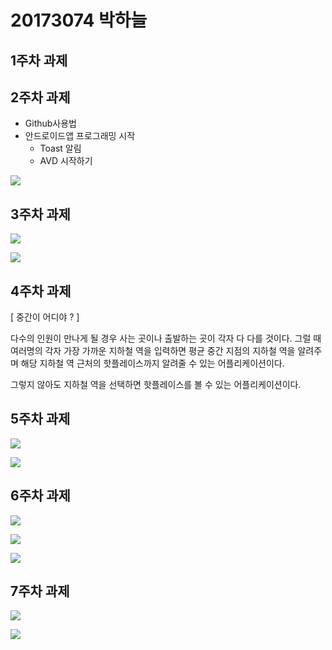 # 20173074 박하늘

## 1주차 과제

## 2주차 과제
- Github사용법
- 안드로이드앱 프로그래밍 시작
  - Toast 알림
  - AVD 시작하기
 
 
<img width="" height="" src="./png/2주차 출석과제.jpg"></img>

## 3주차 과제

<img width="" height="" src="./png/네이버.png"></img>

<img width="" height="" src="./png/전화.png"></img>

## 4주차 과제

[ 중간이 어디야 ? ]

다수의 인원이 만나게 될 경우 사는 곳이나 출발하는 곳이 각자 다 다를 것이다.
그럴 때 여러명의 각자 가장 가까운 지하철 역을 입력하면 평균 중간 지점의 지하철 역을 알려주며 해당 지하철 역 근처의 핫플레이스까지 알려줄 수 있는 어플리케이션이다.

그렇지 않아도 지하철 역을 선택하면 핫플레이스를 볼 수 있는 어플리케이션이다.

## 5주차 과제

<img width="" height="" src="./png/5주차 출석과제1.png"></img>

<img width="" height="" src="./png/5주차 출석과제2.png"></img>

## 6주차 과제

<img width="" height="" src="./png/이미지변경버튼.png"></img>

<img width="" height="" src="./png/넓이버튼.png"></img>

<img width="" height="" src="./png/높이버튼.png"></img>

## 7주차 과제

<img width="" height="" src="./png/입력.jpg"></img>

<img width="" height="" src="./png/버튼.jpg"></img>
